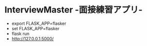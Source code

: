 # InterviewMaster -面接練習アプリ-

- export FLASK_APP=flasker
- set FLASK_APP=flasker
- flask run
- http://127.0.0.1:5000/
